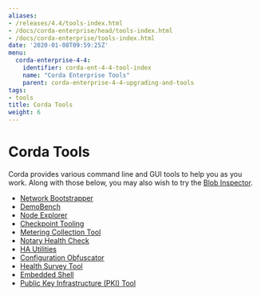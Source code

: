 ```yaml
---
aliases:
- /releases/4.4/tools-index.html
- /docs/corda-enterprise/head/tools-index.html
- /docs/corda-enterprise/tools-index.html
date: '2020-01-08T09:59:25Z'
menu:
  corda-enterprise-4-4:
    identifier: corda-ent-4-4-tool-index
    name: "Corda Enterprise Tools"
    parent: corda-enterprise-4-4-upgrading-and-tools
tags:
- tools
title: Corda Tools
weight: 6
---
```



# Corda Tools

Corda provides various command line and GUI tools to help you as you work. Along with those below, you may also
wish to try the [Blob Inspector](blob-inspector.md).



* [Network Bootstrapper](network-bootstrapper.md)
* [DemoBench](demobench.md)
* [Node Explorer](node-explorer.md)
* [Checkpoint Tooling](checkpoint-tooling.md)
* [Metering Collection Tool](metering-collector.md)
* [Notary Health Check](notary-healthcheck.md)
* [HA Utilities](ha-utilities.md)
* [Configuration Obfuscator](tools-config-obfuscator.md)
* [Health Survey Tool](health-survey.md)
* [Embedded Shell](shell.md)
* [Public Key Infrastructure (PKI) Tool](pki-tool.md)

